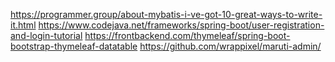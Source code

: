 https://programmer.group/about-mybatis-i-ve-got-10-great-ways-to-write-it.html
https://www.codejava.net/frameworks/spring-boot/user-registration-and-login-tutorial
https://frontbackend.com/thymeleaf/spring-boot-bootstrap-thymeleaf-datatable
https://github.com/wrappixel/maruti-admin/
